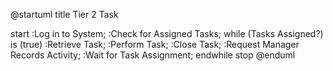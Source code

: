 @startuml
title Tier 2 Task

start
:Log in to System;
  :Check for Assigned Tasks;
  while (Tasks Assigned?) is (true)
    :Retrieve Task;
    :Perform Task;
    :Close Task;
    :Request Manager Records Activity;
    :Wait for Task Assignment;
  endwhile
stop
@enduml
